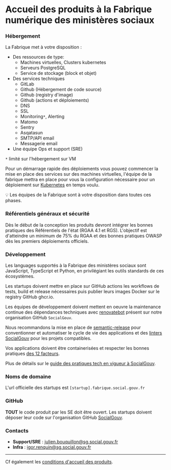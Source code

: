 # Accueil des produits à la Fabrique numérique des ministères sociaux

### Hébergement

La Fabrique met à votre disposition :

- Des ressources de type:
  - Machines virtuelles, Clusters kubernetes
  - Serveurs PostgreSQL
  - Service de stockage (block et objet)
- Des services techniques
  - GitLab
  - Github (Hébergement de code source)
  - Github (registry d'image)
  - Github (actions et déploiements)
  - DNS
  - SSL
  - Monitoring`*`, Alerting
  - Matomo
  - Sentry
  - Asqatasun
  - SMTP/API email
  - Messagerie email
- Une équipe Ops et support (SRE)

`*` limité sur l'hébergement sur VM

Pour un démarrage rapide des déploiements vous pouvez commencer la mise en place des services sur des machines virtuelles, l'équipe de la fabrique mettra en place pour vous la configuration nécessaire pour un déploiement sur [Kubernetes](https://kubernetes.io/fr/) en temps voulu.

💡 Les équipes de la Fabrique sont à votre disposition dans toutes ces phases.

### Référentiels généraux et sécurité

Dès le début de la conception les produits devront intégrer les bonnes pratiques des Référentiels de l'état (RGAA 4.1 et RGS). L'objectif est d'atteindre un minimum de 75% du RGAA et des bonnes pratiques OWASP dès les premiers déploiements officiels.

### Développement

Les languages supportés à la Fabrique des ministères sociaux sont JavaScript, TypeScript et Python, en privilégiant les outils standards de ces écosystèmes.

Les startups doivent mettre en place sur GitHub actions les workflows de tests, build et release nécessaires puis publier leurs images Docker sur le registry GitHub ghcr.io.

Les équipes de développement doivent mettent en oeuvre la maintenance continue des dépendances techniques avec [renovatebot](https://github.com/renovatebot/renovate) présent sur notre organisation GitHub `SocialGouv`.

Nous recommandons la mise en place de [semantic-release](https://github.com/semantic-release/semantic-release) pour conventionner et automatiser le cycle de vie des applications et des [linters SocialGouv](https://github.com/SocialGouv/linters) pour les projets compatibles.

Vos applications doivent être containerisées et respecter les bonnes pratiques [des 12 facteurs](https://12factor.net/fr/).

Plus de détails sur le [guide des pratiques tech en vigueur à SocialGouv](standards.md).

### Noms de domaine

L'url officielle des startups est `[startup].fabrique.social.gouv.fr`

### GitHub

**TOUT** le code produit par les SE doit être ouvert. Les startups doivent déposer leur code sur l'organisation GitHub [SocialGouv](https://github.com/SocialGouv).

### Contacts

- **Support/SRE** : julien.bouquillon@sg.social.gouv.fr
- **Infra** : igor.renquin@sg.social.gouv.fr

---

Cf également les [conditions d'accueil des produits](https://hackmd.io/JnzZk1SdTjyWfxF57mSCpQ).
